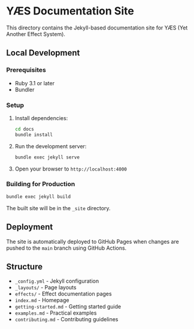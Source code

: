 # YÆS Documentation Site

This directory contains the Jekyll-based documentation site for YÆS (Yet Another Effect System).

## Local Development

### Prerequisites

- Ruby 3.1 or later
- Bundler

### Setup

1. Install dependencies:
   ```bash
   cd docs
   bundle install
   ```

2. Run the development server:
   ```bash
   bundle exec jekyll serve
   ```

3. Open your browser to `http://localhost:4000`

### Building for Production

```bash
bundle exec jekyll build
```

The built site will be in the `_site` directory.

## Deployment

The site is automatically deployed to GitHub Pages when changes are pushed to the `main` branch using GitHub Actions.

## Structure

- `_config.yml` - Jekyll configuration
- `_layouts/` - Page layouts
- `effects/` - Effect documentation pages
- `index.md` - Homepage
- `getting-started.md` - Getting started guide
- `examples.md` - Practical examples
- `contributing.md` - Contributing guidelines

